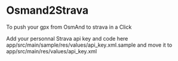 # Osmand2Strava

To push your gpx from OsmAnd to strava in a Click 



Add your personnal Strava api key and code here
app/src/main/sample/res/values/api_key.xml.sample
and move it to 
app/src/main/res/values/api_key.xml

